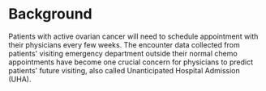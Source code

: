 # Background  
Patients with active ovarian cancer will need to schedule appointment with their physicians every few weeks. The encounter data collected from patients' visiting  emergency department outside their normal chemo appointments have become one crucial concern for physicians to predict patients' future visiting, also called Unanticipated Hospital Admission (UHA). 
